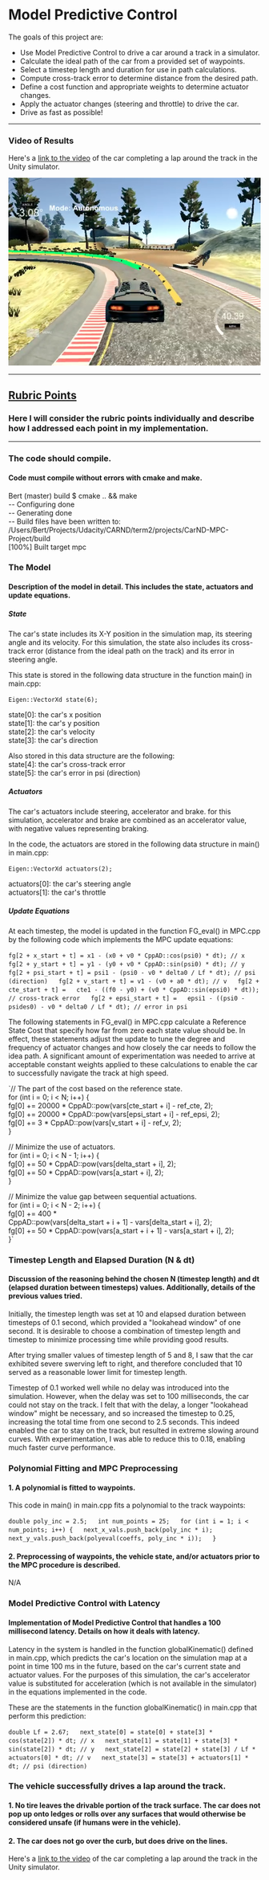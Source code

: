 # Model Predictive Control

The goals of this project are:

* Use Model Predictive Control to drive a car around a track in a simulator.
* Calculate the ideal path of the car from a provided set of waypoints.
* Select a timestep length and duration for use in path calculations.
* Compute cross-track error to determine distance from the desired path.
* Define a cost function and appropriate weights to determine actuator changes.
* Apply the actuator changes (steering and throttle) to drive the car.
* Drive as fast as possible!

---

### Video of Results

Here's a [link to the video](https://github.com/bertciccone/CarND-MPC-Project/blob/master/video/mpc_video.mov) of the car completing a lap around the track in the Unity simulator.

[![MPC Video](https://github.com/bertciccone/CarND-MPC-Project/blob/master/img/Screen%20Shot%202017-12-11%20at%2010.48.12%20AM.png)](https://github.com/bertciccone/CarND-MPC-Project/blob/master/video/mpc_video.mov)

---

## [Rubric Points](https://review.udacity.com/#!/rubrics/896/view)

### Here I will consider the rubric points individually and describe how I addressed each point in my implementation.  

---

### The code should compile.

#### Code must compile without errors with cmake and make.

Bert (master) build $ cmake .. && make  
-- Configuring done  
-- Generating done  
-- Build files have been written to:  
/Users/Bert/Projects/Udacity/CARND/term2/projects/CarND-MPC-Project/build  
[100%] Built target mpc  

### The Model

#### Description of the model in detail. This includes the state, actuators and update equations.

##### State

The car's state includes its X-Y position in the simulation map, its steering angle and its velocity. For this simulation, the state also includes its cross-track error (distance from the ideal path on the track) and its error in steering angle.

This state is stored in the following data structure in the function main() in main.cpp:

`Eigen::VectorXd state(6);`

state[0]: the car's x position  
state[1]: the car's y position  
state[2]: the car's velocity  
state[3]: the car's direction  

Also stored in this data structure are the following:  
state[4]: the car's cross-track error  
state[5]: the car's error in psi (direction)  

##### Actuators

The car's actuators include steering, accelerator and brake. for this simulation, accelerator and brake are combined as an accelerator value, with negative values representing braking.

In the code, the actuators are stored in the following data structure in main() in main.cpp:

`Eigen::VectorXd actuators(2);`

actuators[0]: the car's steering angle  
actuators[1]: the car's throttle  

##### Update Equations

At each timestep, the model is updated in the function FG_eval() in MPC.cpp by the following code which implements the MPC update equations:

`fg[2 + x_start + t] = x1 - (x0 + v0 * CppAD::cos(psi0) * dt); // x  
fg[2 + y_start + t] = y1 - (y0 + v0 * CppAD::sin(psi0) * dt); // y  
fg[2 + psi_start + t] = psi1 - (psi0 - v0 * delta0 / Lf * dt); // psi (direction)  
fg[2 + v_start + t] = v1 - (v0 + a0 * dt); // v  
fg[2 + cte_start + t] =  
    cte1 - ((f0 - y0) + (v0 * CppAD::sin(epsi0) * dt)); // cross-track error  
fg[2 + epsi_start + t] =  
    epsi1 - ((psi0 - psides0) - v0 * delta0 / Lf * dt); // error in psi`  

The following statements in FG_eval() in MPC.cpp calculate a Reference State Cost that specify how far from zero each state value should be. In effect, these statements adjust the update to tune the degree and frequency of actuator changes and how closely the car needs to follow the idea path. A significant amount of experimentation was needed to arrive at acceptable constant weights applied to these calculations to enable the car to successfully navigate the track at high speed.

`// The part of the cost based on the reference state.  
for (int i = 0; i < N; i++) {  
  fg[0] += 20000 * CppAD::pow(vars[cte_start + i] - ref_cte, 2);  
  fg[0] += 20000 * CppAD::pow(vars[epsi_start + i] - ref_epsi, 2);  
  fg[0] += 3 * CppAD::pow(vars[v_start + i] - ref_v, 2);  
}

// Minimize the use of actuators.  
for (int i = 0; i < N - 1; i++) {  
  fg[0] += 50 * CppAD::pow(vars[delta_start + i], 2);  
  fg[0] += 50 * CppAD::pow(vars[a_start + i], 2);  
}

// Minimize the value gap between sequential actuations.  
for (int i = 0; i < N - 2; i++) {  
  fg[0] += 400 *  
           CppAD::pow(vars[delta_start + i + 1] - vars[delta_start + i], 2);  
  fg[0] += 50 * CppAD::pow(vars[a_start + i + 1] - vars[a_start + i], 2);  
}`

### Timestep Length and Elapsed Duration (N & dt)

#### Discussion of the reasoning behind the chosen N (timestep length) and dt (elapsed duration between timesteps) values. Additionally, details of the previous values tried.

Initially, the timestep length was set at 10 and elapsed duration between timesteps of 0.1 second, which provided a "lookahead window" of one second. It is desirable to choose a combination of timestep length and timestep to minimize processing time while providing good results.

After trying smaller values of timestep length of 5 and 8, I saw that the car exhibited severe swerving left to right, and therefore concluded that 10 served as a reasonable lower limit for timestep length.

Timestep of 0.1 worked well while no delay was introduced into the simulation. However, when the delay was set to 100 milliseconds, the car could not stay on the track. I felt that with the delay, a longer "lookahead window" might be necessary, and so increased the timestep to 0.25, increasing the total time from one second to 2.5 seconds. This indeed enabled the car to stay on the track, but resulted in extreme slowing around curves. With experimentation, I was able to reduce this to 0.18, enabling much faster curve performance.

### Polynomial Fitting and MPC Preprocessing

#### 1. A polynomial is fitted to waypoints.

This code in main() in main.cpp fits a polynomial to the track waypoints:

`double poly_inc = 2.5;  
int num_points = 25;  
for (int i = 1; i < num_points; i++) {  
  next_x_vals.push_back(poly_inc * i);  
  next_y_vals.push_back(polyeval(coeffs, poly_inc * i));  
}`

#### 2. Preprocessing of waypoints, the vehicle state, and/or actuators prior to the MPC procedure is described.

N/A

### Model Predictive Control with Latency

#### Implementation of Model Predictive Control that handles a 100 millisecond latency. Details on how it deals with latency.

Latency in the system is handled in the function globalKinematic() defined in main.cpp, which predicts the car's location on the simulation map at a point in time 100 ms in the future, based on the car's current state and actuator values. For the purposes of this simulation, the car's accelerator value is substituted for acceleration (which is not available in the simulator) in the equations implemented in the code.

These are the statements in the function globalKinematic() in main.cpp that perform this prediction:

`double Lf = 2.67;  
next_state[0] = state[0] + state[3] * cos(state[2]) * dt; // x  
next_state[1] = state[1] + state[3] * sin(state[2]) * dt; // y  
next_state[2] = state[2] + state[3] / Lf * actuators[0] * dt; // v  
next_state[3] = state[3] + actuators[1] * dt; // psi (direction)`

### The vehicle successfully drives a lap around the track.

#### 1. No tire leaves the drivable portion of the track surface. The car does not pop up onto ledges or rolls over any surfaces that would otherwise be considered unsafe (if humans were in the vehicle).
#### 2. The car does not go over the curb, but does drive on the lines.

Here's a [link to the video](https://github.com/bertciccone/CarND-MPC-Project/blob/master/video/mpc_video.mov) of the car completing a lap around the track in the Unity simulator.
